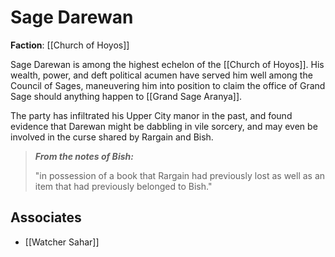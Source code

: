 # Sage Darewan

**Faction**: [[Church of Hoyos]]

Sage Darewan is among the highest echelon of the [[Church of Hoyos]]. His wealth, power, and deft political acumen have served him well among the Council of Sages, maneuvering him into position to claim the office of Grand Sage should anything happen to [[Grand Sage Aranya]]. 

The party has infiltrated his Upper City manor in the past, and found evidence that Darewan might be dabbling in vile sorcery, and may even be involved in the curse shared by Rargain and Bish.

> ***From the notes of Bish:***
> 
> "in possession of a book that Rargain had previously lost as well as an item that had previously belonged to Bish."

## Associates

- [[Watcher Sahar]]